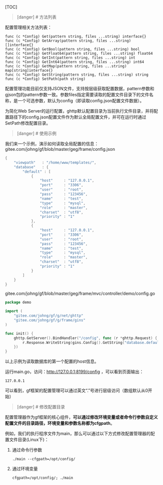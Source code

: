 [TOC]

>[danger] # 方法列表

配置管理相关方法列表：

    func (c *Config) Get(pattern string, files ...string) interface{}
    func (c *Config) GetArray(pattern string, files ...string) []interface{}
    func (c *Config) GetBool(pattern string, files ...string) bool
    func (c *Config) GetFloat64(pattern string, files ...string) float64
    func (c *Config) GetInt(pattern string, files ...string) int
    func (c *Config) GetInt64(pattern string, files ...string) int64
    func (c *Config) GetMap(pattern string, files ...string) map[string]interface{}
    func (c *Config) GetString(pattern string, files ...string) string
    func (c *Config) SetPath(path string)

配置管理功能目前仅支持JSON文件，支持按层级获取配置数据，pattern参数和gjson包的pattern参数一致。参数files指定需要读取的配置文件目录下的文件名称，是一个可选参数，默认为config（即读取config.json配置文件数据）。

为简化Web Server的运行配置，ghttp默认配置目录为当前执行文件目录，并将配置路径下的config.json配置文件作为默认全局配置文件，并可在运行时通过SetPath修改配置目录。

>[danger] # 使用示例

我们来一个示例，演示如何读取全局配置的信息：
gitee.com/johng/gf/blob/master/geg/frame/config.json
```go
{
    "viewpath"   : "/home/www/templates/",
    "database"   : {
        "default" : [
            {
                "host"     : "127.0.0.1",
                "port"     : "3306",
                "user"     : "root",
                "pass"     : "123456",
                "name"     : "test",
                "type"     : "mysql",
                "role"     : "master",
                "charset"  : "utf8",
                "priority" : "1"
            },
            {
                "host"     : "127.0.0.1",
                "port"     : "3306",
                "user"     : "root",
                "pass"     : "123456",
                "name"     : "test",
                "type"     : "mysql",
                "role"     : "master",
                "charset"  : "utf8",
                "priority" : "1"
            }
        ]
    }
}
```
gitee.com/johng/gf/blob/master/geg/frame/mvc/controller/demo/config.go
```go
package demo

import (
    "gitee.com/johng/gf/g/net/ghttp"
    "gitee.com/johng/gf/g/frame/gins"
)

func init() {
    ghttp.GetServer().BindHandler("/config", func (r *ghttp.Request) {
        r.Response.WriteString(gins.Config().GetString("database.default.0.host"))
    })
}
```
以上示例为读取数据库的第一个配置的host信息。

运行main.go，访问：http://127.0.0.1:8199/config ，可以看到页面输出：
	
	127.0.0.1

可以看到，gf框架的配置管理可以通过英文“.”号进行层级访问（数组默认从0开始）

>[danger] # 修改配置目录

配置管理器作为gf框架的核心组件，**可以通过修改环境变量或者命令行参数自定义配置文件的目录路径，环境变量和参数名称都为cfgpath**。

例如，我们的执行程序文件为main，那么可以通过以下方式修改配置管理器的配置文件目录(Linux下)：

1. 通过命令行参数
    ```shell
    ./main --cfgpath=/opt/config/
    ```
1. 通过环境变量
    ```shell
    cfgpath=/opt/config/; ./main
    ```


